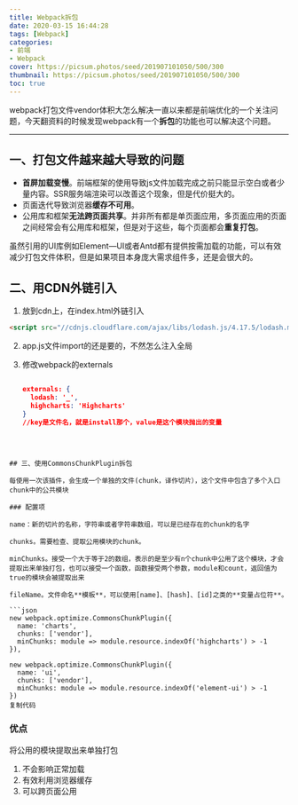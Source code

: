 ```yaml
---
title: Webpack拆包
date: 2020-03-15 16:44:28
tags: [Webpack]
categories: 
- 前端
- Webpack
cover: https://picsum.photos/seed/201907101050/500/300
thumbnail: https://picsum.photos/seed/201907101050/500/300
toc: true
---
```


webpack打包文件vendor体积大怎么解决一直以来都是前端优化的一个关注问题，今天翻资料的时候发现webpack有一个**拆包**的功能也可以解决这个问题。
<!-- more -->

----

## 一、打包文件越来越大导致的问题

+ **首屏加载变慢**。前端框架的使用导致js文件加载完成之前只能显示空白或者少量内容。SSR服务端渲染可以改善这个现象，但是代价挺大的。
+ 页面迭代导致浏览器**缓存不可用**。
+ 公用库和框架**无法跨页面共享**。并非所有都是单页面应用，多页面应用的页面之间经常会有公用库和框架，但是对于这些，每个页面都会**重复打包**。

虽然引用的UI库例如Element—UI或者Antd都有提供按需加载的功能，可以有效减少打包文件体积，但是如果项目本身庞大需求组件多，还是会很大的。

## 二、用CDN外链引入

1. 放到cdn上，在index.html外链引入

```html
<script src="//cdnjs.cloudflare.com/ajax/libs/lodash.js/4.17.5/lodash.min.js" />
```

2. app.js文件import的还是要的，不然怎么注入全局

3. 修改webpack的externals

   ```json
   
   externals: {
     lodash: '_',
     highcharts: 'Highcharts'
   }
   //key是文件名，就是install那个，value是这个模块抛出的变量
```
   
   

## 三、使用CommonsChunkPlugin拆包

每使用一次该插件，会生成一个单独的文件(chunk，译作切片），这个文件中包含了多个入口chunk中的公共模块

### 配置项

name：新的切片的名称，字符串或者字符串数组，可以是已经存在的chunk的名字

chunks。需要检查、提取公用模块的chunk。

minChunks。接受一个大于等于2的数组，表示的是至少有n个chunk中公用了这个模块，才会提取出来单独打包，也可以接受一个函数，函数接受两个参数，module和count，返回值为true的模块会被提取出来

fileName。文件命名**模板**，可以使用[name]、[hash]、[id]之类的**变量占位符**。

```json
new webpack.optimize.CommonsChunkPlugin({
  name: 'charts',
  chunks: ['vendor'],
  minChunks: module => module.resource.indexOf('highcharts') > -1
}),
 
new webpack.optimize.CommonsChunkPlugin({
  name: 'ui',
  chunks: ['vendor'],
  minChunks: module => module.resource.indexOf('element-ui') > -1
})
复制代码
```



### 优点

将公用的模块提取出来单独打包

1. 不会影响正常加载
2. 有效利用浏览器缓存
3. 可以跨页面公用


